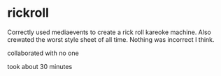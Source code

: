 # rickroll
Correctly used mediaevents to create a rick roll kareoke machine. Also crewated the worst style sheet of all time. Nothing was incorrect I think.

collaborated with no one

took about 30 minutes